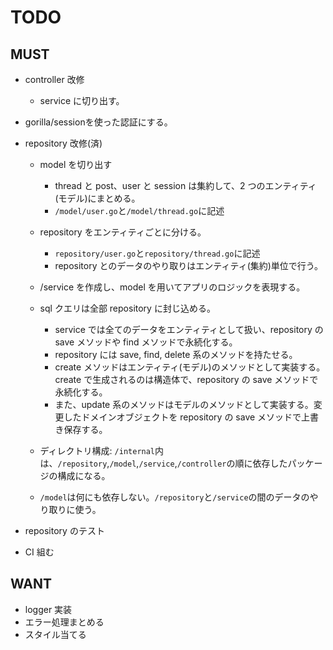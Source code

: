 # TODO

## MUST

- controller 改修
  - service に切り出す。

- gorilla/sessionを使った認証にする。

- repository 改修(済)

  - model を切り出す

    - thread と post、user と session は集約して、2 つのエンティティ(モデル)にまとめる。
    - `/model/user.go`と`/model/thread.go`に記述

  - repository をエンティティごとに分ける。

    - `repository/user.go`と`repository/thread.go`に記述
    - repository とのデータのやり取りはエンティティ(集約)単位で行う。

  - /service を作成し、model を用いてアプリのロジックを表現する。

  - sql クエリは全部 repository に封じ込める。

    - service では全てのデータをエンティティとして扱い、repository の save メソッドや find メソッドで永続化する。
    - repository には save, find, delete 系のメソッドを持たせる。
    - create メソッドはエンティティ(モデル)のメソッドとして実装する。create で生成されるのは構造体で、repository の save メソッドで永続化する。
    - また、update 系のメソッドはモデルのメソッドとして実装する。変更したドメインオブジェクトを repository の save メソッドで上書き保存する。

  - ディレクトリ構成: `/internal`内は、`/repository`,`/model`,`/service`,`/controller`の順に依存したパッケージの構成になる。
  - `/model`は何にも依存しない。`/repository`と`/service`の間のデータのやり取りに使う。

- repository のテスト

- CI 組む

## WANT

- logger 実装
- エラー処理まとめる
- スタイル当てる
